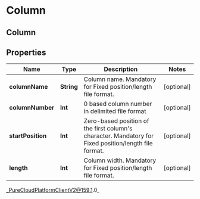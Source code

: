 # Column

## Column

## Properties

|Name | Type | Description | Notes|
|------------ | ------------- | ------------- | -------------|
| **columnName** | **String** | Column name. Mandatory for Fixed position/length file format. | [optional] |
| **columnNumber** | **Int** | 0 based column number in delimited file format | [optional] |
| **startPosition** | **Int** | Zero-based position of the first column&#39;s character. Mandatory for Fixed position/length file format. | [optional] |
| **length** | **Int** | Column width. Mandatory for Fixed position/length file format. | [optional] |



_PureCloudPlatformClientV2@159.1.0_
